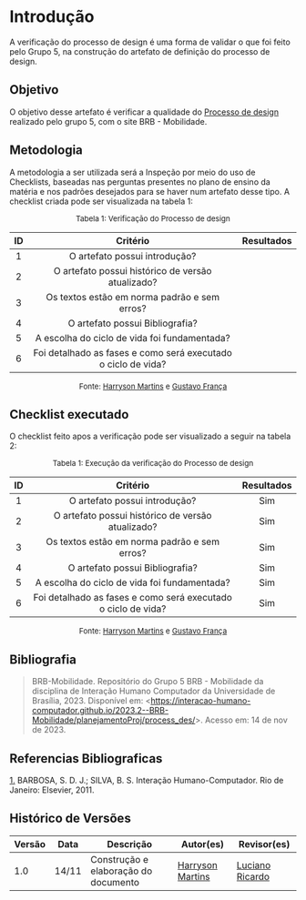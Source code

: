 # Introdução 

A verificação do processo de design é uma forma de validar o que foi feito pelo Grupo 5, na construção do artefato de definição do processo de design.

## Objetivo

O objetivo desse artefato é verificar a qualidade do [Processo de design](https://interacao-humano-computador.github.io/2023.2--BRB-Mobilidade/planejamentoProj/process_des/) realizado pelo grupo 5, com o site BRB - Mobilidade.

## Metodologia

A metodologia a ser utilizada será a Inspeção por meio do uso de Checklists, baseadas nas perguntas presentes no plano de ensino da matéria e nos padrões desejados para se haver num artefato desse tipo. A checklist criada pode ser visualizada na tabela 1:

<center>

<font size="2"><p style="text-align: center">Tabela 1: Verificação do Processo de design</p></font>

| ID | Critério | Resultados |
|:--------:|:--------:|:--------:|
|1|O artefato possui introdução?|          |    
|2|O artefato possui histórico de versão atualizado?|          |         
|3|Os textos estão em norma padrão e sem erros?|          |        
|4|O artefato possui Bibliografia?|          |        
|5|A escolha do ciclo de vida foi fundamentada?||
|6|Foi detalhado as fases e como será executado o ciclo de vida?||

<font size="2"><p style="text-align: center">Fonte: [Harryson Martins](https://github.com/harry-cmartin) e [Gustavo França](https://github.com/gustavofbs) </p></font>

</center>

## Checklist executado

O checklist feito apos a verificação pode ser visualizado a seguir na tabela 2:

<center>

<font size="2"><p style="text-align: center">Tabela 1: Execução da verificação do Processo de design</p></font>

| ID | Critério | Resultados |
|:--------:|:--------:|:--------:|
|1|O artefato possui introdução?|   Sim       |    
|2|O artefato possui histórico de versão atualizado?|   Sim       |         
|3|Os textos estão em norma padrão e sem erros?|    Sim      |        
|4|O artefato possui Bibliografia?|   Sim       |        
|5|A escolha do ciclo de vida foi fundamentada?|Sim|
|6|Foi detalhado as fases e como será executado o ciclo de vida?|Sim|

<font size="2"><p style="text-align: center">Fonte: [Harryson Martins](https://github.com/harry-cmartin) e [Gustavo França](https://github.com/gustavofbs) </p></font>

</center>


## Bibliografia 

> BRB-Mobilidade. Repositório do Grupo 5 BRB - Mobilidade da disciplina de Interação Humano Computador da Universidade de Brasília, 2023. Disponível em: <<https://interacao-humano-computador.github.io/2023.2--BRB-Mobilidade/planejamentoProj/process_des/>>. Acesso em: 14 de nov de 2023.

## Referencias Bibliograficas

<a id="FRM3" href="#anchor_1">1.</a> BARBOSA, S. D. J.; SILVA, B. S. Interação Humano-Computador. Rio de Janeiro: Elsevier, 2011.

## Histórico de Versões


| Versão | Data       | Descrição                        | Autor(es)                                                                                  | Revisor(es)                                    |
| ------ | ---------- | -------------------------------- | ------------------------------------------------------------------------------------------ | ---------------------------------------------- |
| 1.0 | 14/11 | Construção e elaboração do documento | [Harryson Martins](https://github.com/harry-cmartin) | [Luciano Ricardo](https://github.com/l-ricardo)|